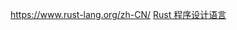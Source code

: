 https://www.rust-lang.org/zh-CN/
[Rust 程序设计语言](https://rust.bootcss.com/title-page.html#rust-%E7%A8%8B%E5%BA%8F%E8%AE%BE%E8%AE%A1%E8%AF%AD%E8%A8%80)
